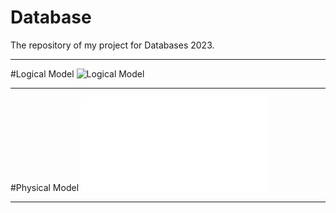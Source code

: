 # Database
The repository of my project for Databases 2023.

___

#Logical Model
![Logical Model](Docs/Logical_Model.jpg)

___

#Physical Model
![Physical Model](Docs/description.md)

___

